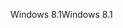 <span data-ttu-id="2a0a8-101">Windows 8.1</span><span class="sxs-lookup"><span data-stu-id="2a0a8-101">Windows 8.1</span></span>